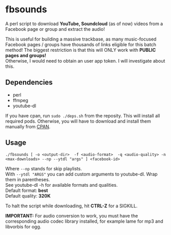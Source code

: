 fbsounds
========

A perl script to download **YouTube, Soundcloud** (as of now) videos from a Facebook page or group and extract the audio! 
  
This is useful for building a massive trackbase, as many music-focused Facebook pages / groups have thousands of links eligible for this batch method!
The biggest restriction is that this will ONLY work with **PUBLIC pages and groups!**  
Otherwise, I would need to obtain an user app token. I will investigate about this.

## Dependencies  
- perl  
- ffmpeg  
- youtube-dl  

If you have cpan, run `sudo ./deps.sh` from the reposity. This will install all required pods. Otherwise, you will have to download and install them manually from [CPAN](https://www.cpan.org).

## Usage  
   
`./fbsounds [ -o <output-dir>  -f <audio-format>  -q <audio-quality> -n <max-downloads> --np --ytdl "args" ] <facebook-id>`  
  
Where `--np` stands for skip playlists.  
With `--ytdl "ARGS"` you can add custom arguments to youtube-dl. Wrap them in parentheses.  
See youtube-dl -h for available formats and qualities.  
Default format:  **best**  
Default quality: **320K**  

To halt the script while downloading, hit **CTRL-Z** for a SIGKILL.

**IMPORTANT:** For audio conversion to work, you must have the corresponding audio codec library installed, for example lame for mp3 and libvorbis for ogg.  
